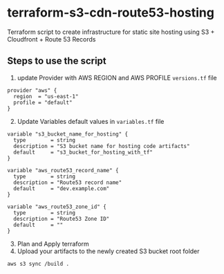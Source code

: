 # terraform-s3-cdn-route53-hosting
Terraform script to create infrastructure for static site hosting using S3 + Cloudfront + Route 53 Records

## Steps to use the script

1. update Provider with AWS REGION and AWS PROFILE ```versions.tf``` file

```
provider "aws" {
  region  = "us-east-1"
  profile = "default"
}
```

2. Update Variables default values in ```variables.tf``` file

```
variable "s3_bucket_name_for_hosting" {
  type        = string
  description = "S3 bucket name for hosting code artifacts"
  default     = "s3_bucket_for_hosting_with_tf"
}

variable "aws_route53_record_name" {
  type        = string
  description = "Route53 record name"
  default     = "dev.example.com"
}

variable "aws_route53_zone_id" {
  type        = string
  description = "Route53 Zone ID"
  default     = ""
}
```

3. Plan and Apply terraform 
4. Upload your artifacts to the newly created S3 bucket root folder

```aws s3 sync /build .```
